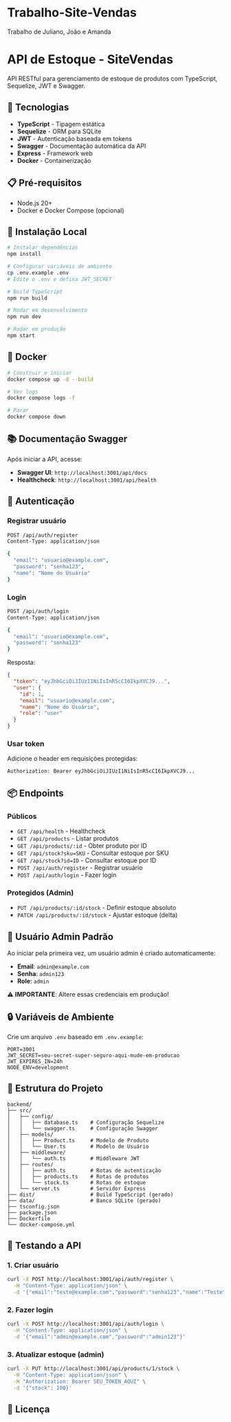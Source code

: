 # Trabalho-Site-Vendas
Trabalho de Juliano, João e Amanda
# API de Estoque - SiteVendas

API RESTful para gerenciamento de estoque de produtos com TypeScript, Sequelize, JWT e Swagger.

## 🚀 Tecnologias

- **TypeScript** - Tipagem estática
- **Sequelize** - ORM para SQLite
- **JWT** - Autenticação baseada em tokens
- **Swagger** - Documentação automática da API
- **Express** - Framework web
- **Docker** - Containerização

## 📋 Pré-requisitos

- Node.js 20+
- Docker e Docker Compose (opcional)

## 🔧 Instalação Local

```bash
# Instalar dependências
npm install

# Configurar variáveis de ambiente
cp .env.example .env
# Edite o .env e defina JWT_SECRET

# Build TypeScript
npm run build

# Rodar em desenvolvimento
npm run dev

# Rodar em produção
npm start
```

## 🐳 Docker

```bash
# Construir e iniciar
docker compose up -d --build

# Ver logs
docker compose logs -f

# Parar
docker compose down
```

## 📚 Documentação Swagger

Após iniciar a API, acesse:

- **Swagger UI**: `http://localhost:3001/api/docs`
- **Healthcheck**: `http://localhost:3001/api/health`

## 🔐 Autenticação

### Registrar usuário

```bash
POST /api/auth/register
Content-Type: application/json

{
  "email": "usuario@example.com",
  "password": "senha123",
  "name": "Nome do Usuário"
}
```

### Login

```bash
POST /api/auth/login
Content-Type: application/json

{
  "email": "usuario@example.com",
  "password": "senha123"
}
```

Resposta:
```json
{
  "token": "eyJhbGciOiJIUzI1NiIsInR5cCI6IkpXVCJ9...",
  "user": {
    "id": 1,
    "email": "usuario@example.com",
    "name": "Nome do Usuário",
    "role": "user"
  }
}
```

### Usar token

Adicione o header em requisições protegidas:

```
Authorization: Bearer eyJhbGciOiJIUzI1NiIsInR5cCI6IkpXVCJ9...
```

## 📦 Endpoints

### Públicos

- `GET /api/health` - Healthcheck
- `GET /api/products` - Listar produtos
- `GET /api/products/:id` - Obter produto por ID
- `GET /api/stock?sku=SKU` - Consultar estoque por SKU
- `GET /api/stock?id=ID` - Consultar estoque por ID
- `POST /api/auth/register` - Registrar usuário
- `POST /api/auth/login` - Fazer login

### Protegidos (Admin)

- `PUT /api/products/:id/stock` - Definir estoque absoluto
- `PATCH /api/products/:id/stock` - Ajustar estoque (delta)

## 👤 Usuário Admin Padrão

Ao iniciar pela primeira vez, um usuário admin é criado automaticamente:

- **Email**: `admin@example.com`
- **Senha**: `admin123`
- **Role**: `admin`

⚠️ **IMPORTANTE**: Altere essas credenciais em produção!

## 🔒 Variáveis de Ambiente

Crie um arquivo `.env` baseado em `.env.example`:

```env
PORT=3001
JWT_SECRET=seu-secret-super-seguro-aqui-mude-em-producao
JWT_EXPIRES_IN=24h
NODE_ENV=development
```

## 📝 Estrutura do Projeto

```
backend/
├── src/
│   ├── config/
│   │   ├── database.ts    # Configuração Sequelize
│   │   └── swagger.ts     # Configuração Swagger
│   ├── models/
│   │   ├── Product.ts     # Modelo de Produto
│   │   └── User.ts        # Modelo de Usuário
│   ├── middleware/
│   │   └── auth.ts        # Middleware JWT
│   ├── routes/
│   │   ├── auth.ts        # Rotas de autenticação
│   │   ├── products.ts    # Rotas de produtos
│   │   └── stock.ts       # Rotas de estoque
│   └── server.ts          # Servidor Express
├── dist/                  # Build TypeScript (gerado)
├── data/                  # Banco SQLite (gerado)
├── tsconfig.json
├── package.json
├── Dockerfile
└── docker-compose.yml
```

## 🧪 Testando a API

### 1. Criar usuário
```bash
curl -X POST http://localhost:3001/api/auth/register \
  -H "Content-Type: application/json" \
  -d '{"email":"teste@example.com","password":"senha123","name":"Teste"}'
```

### 2. Fazer login
```bash
curl -X POST http://localhost:3001/api/auth/login \
  -H "Content-Type: application/json" \
  -d '{"email":"admin@example.com","password":"admin123"}'
```

### 3. Atualizar estoque (admin)
```bash
curl -X PUT http://localhost:3001/api/products/1/stock \
  -H "Content-Type: application/json" \
  -H "Authorization: Bearer SEU_TOKEN_AQUI" \
  -d '{"stock": 100}'
```

## 📄 Licença
